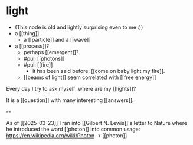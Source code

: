 # light

- (This node is old and lightly surprising even to me :))
- a [[thing]].
  - a [[particle]] and a [[wave]]
- a [[process]]?
    - perhaps [[emergent]]?
  - #pull [[photons]]
  - #pull [[fire]]
    - it has been said before: [[come on baby light my fire]].
  - [[beams of light]] seem correlated with [[free energy]]

Every day I try to ask myself: where are my [[lights]]?

It is a [[question]] with many interesting [[answers]].

--

As of [[2025-03-23]] I ran into [[Gilbert N. Lewis]]'s letter to Nature where he introduced the word [[photon]] into common usage: https://en.wikipedia.org/wiki/Photon -> [[photon]]

